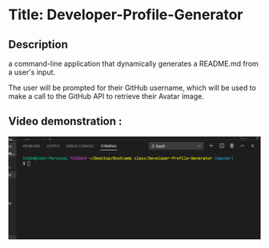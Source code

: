 # Title: Developer-Profile-Generator


  ## Description

 a command-line application that dynamically generates a README.md from a user's input.

 The user will be prompted for their GitHub username, which will be used to make a call to the GitHub API to retrieve their Avatar image. 


  ## Video demonstration : 

![](developer-profile-generator.gif)



  
  
  
